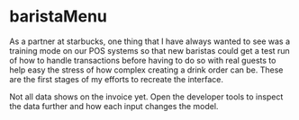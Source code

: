 # baristaMenu

As a partner at starbucks, one thing that I have always wanted to see was a training 
mode on our POS systems so that new baristas could get a test run of how to handle 
transactions before having to do so with real guests to help easy the stress of how
complex creating a drink order can be. These are the first stages of my efforts to 
recreate the interface.


Not all data shows on the invoice yet. Open the developer tools to inspect the data 
further and how each input changes the model.
